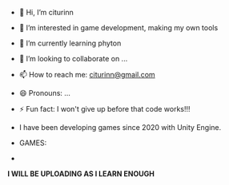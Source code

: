 - 👋 Hi, I’m citurinn
- 👀 I’m interested in game development, making my own tools
- 🌱 I’m currently learning phyton
- 💞️ I’m looking to collaborate on ...
- 📫 How to reach me: citurinn@gmail.com
- 😄 Pronouns: ...
- ⚡ Fun fact: I won't give up before that code works!!!

- I have been developing games since 2020 with Unity Engine.
- GAMES:
-
**I WILL BE UPLOADING AS I LEARN ENOUGH**
